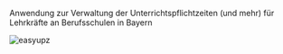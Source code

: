 Anwendung zur Verwaltung der Unterrichtspflichtzeiten (und mehr) für Lehrkräfte an Berufsschulen in Bayern

![easyupz](https://github.com/user-attachments/assets/ff3a9ab5-330f-4c2c-871a-01cddc48a4d3)





